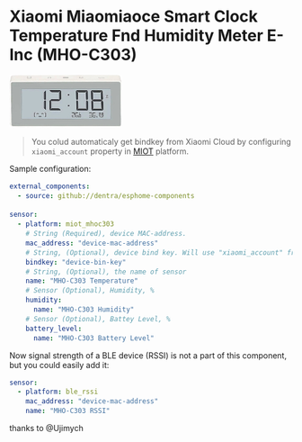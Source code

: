 # Xiaomi Miaomiaoce Smart Clock Temperature Fnd Humidity Meter E-Inc (MHO-C303)

<img src="miot_mhoc303.png" alt="MHO-C303" width="200"/>

> You colud automaticaly get bindkey from Xiaomi Cloud by configuring `xiaomi_account` property in [MIOT](../miot/) platform.

Sample configuration:
```yaml
external_components:
  - source: github://dentra/esphome-components

sensor:
  - platform: miot_mhoc303
    # String (Required), device MAC-address.
    mac_address: "device-mac-address"
    # String, (Optional), device bind key. Will use "xiaomi_account" from "miot" if absent to automaticaly get the bindkey.
    bindkey: "device-bin-key"
    # String, (Optional), the name of sensor
    name: "MHO-C303 Temperature"
    # Sensor (Optional), Humidity, %
    humidity:
      name: "MHO-C303 Humidity"
    # Sensor (Optional), Battey Level, %
    battery_level:
      name: "MHO-C303 Battery Level"
```

Now signal strength of a BLE device (RSSI) is not a part of this component, but you could easily add it:
```yaml
sensor:
  - platform: ble_rssi
    mac_address: "device-mac-address"
    name: "MHO-C303 RSSI"
```

thanks to @Ujimych
